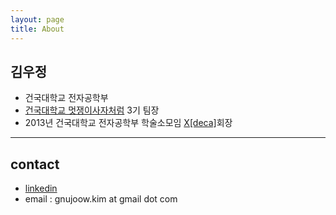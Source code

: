 ```yaml
---
layout: page
title: About
---
```


## 김우정

  - 건국대학교 전자공학부
  - [건국대학교 멋쟁이사자처럼](https://www.facebook.com/likelionkonkuk/?fref=ts) 3기 팀장
  - 2013년 건국대학교 전자공학부 학술소모임 [X[deca]](http://www.xdeca.com)회장

---


## contact

 - [linkedin](https://kr.linkedin.com/in/wjkim90)
 - email : gnujoow.kim at gmail dot com